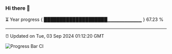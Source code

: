 ### Hi there 👋

⏳ Year progress { ████████████████████▁▁▁▁▁▁▁▁▁▁ } 67.23 %

---

⏰ Updated on Tue, 03 Sep 2024 01:12:20 GMT

![Progress Bar CI](https://github.com/liununu/liununu/workflows/Progress%20Bar%20CI/badge.svg)
